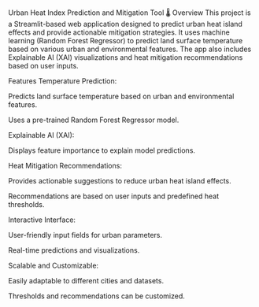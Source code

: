 Urban Heat Index Prediction and Mitigation Tool 🌡️
Overview
This project is a Streamlit-based web application designed to predict urban heat island effects and provide actionable mitigation strategies. It uses machine learning (Random Forest Regressor) to predict land surface temperature based on various urban and environmental features. The app also includes Explainable AI (XAI) visualizations and heat mitigation recommendations based on user inputs.

Features
Temperature Prediction:

Predicts land surface temperature based on urban and environmental features.

Uses a pre-trained Random Forest Regressor model.

Explainable AI (XAI):

Displays feature importance to explain model predictions.

Heat Mitigation Recommendations:

Provides actionable suggestions to reduce urban heat island effects.

Recommendations are based on user inputs and predefined heat thresholds.

Interactive Interface:

User-friendly input fields for urban parameters.

Real-time predictions and visualizations.

Scalable and Customizable:

Easily adaptable to different cities and datasets.

Thresholds and recommendations can be customized.
